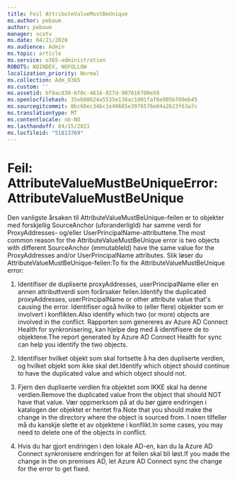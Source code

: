 ```yaml
---
title: Feil AttributeValueMustBeUnique
ms.author: pebaum
author: pebaum
manager: scotv
ms.date: 04/21/2020
ms.audience: Admin
ms.topic: article
ms.service: o365-administration
ROBOTS: NOINDEX, NOFOLLOW
localization_priority: Normal
ms.collection: Adm_O365
ms.custom: ''
ms.assetid: bf8ac830-6f0c-4616-827d-987616700e59
ms.openlocfilehash: 35eb88624a5535e136ac1d01faf8e905bf00eb45
ms.sourcegitcommit: 8bc60ec34bc1e40685e3976576e04a2623f63a7c
ms.translationtype: MT
ms.contentlocale: nb-NO
ms.lasthandoff: 04/15/2021
ms.locfileid: "51813769"
---
```

# <a name="error-attributevaluemustbeunique"></a><span data-ttu-id="e9df8-102">Feil: AttributeValueMustBeUnique</span><span class="sxs-lookup"><span data-stu-id="e9df8-102">Error: AttributeValueMustBeUnique</span></span>

<span data-ttu-id="e9df8-103">Den vanligste årsaken til AttributeValueMustBeUnique-feilen er to objekter med forskjellig SourceAnchor (uforanderligId) har samme verdi for ProxyAddresses- og/eller UserPrincipalName-attributtene.</span><span class="sxs-lookup"><span data-stu-id="e9df8-103">The most common reason for the AttributeValueMustBeUnique error is two objects with different SourceAnchor (immutableId) have the same value for the ProxyAddresses and/or UserPrincipalName attributes.</span></span> <span data-ttu-id="e9df8-104">Slik løser du AttributeValueMustBeUnique-feilen:</span><span class="sxs-lookup"><span data-stu-id="e9df8-104">To fix the AttributeValueMustBeUnique error:</span></span>
  
1. <span data-ttu-id="e9df8-105">Identifiser de dupliserte proxyAddresses, userPrincipalName eller en annen attributtverdi som forårsaker feilen.</span><span class="sxs-lookup"><span data-stu-id="e9df8-105">Identify the duplicated proxyAddresses, userPrincipalName or other attribute value that's causing the error.</span></span> <span data-ttu-id="e9df8-106">Identifiser også hvilke to (eller flere) objekter som er involvert i konflikten.</span><span class="sxs-lookup"><span data-stu-id="e9df8-106">Also identify which two (or more) objects are involved in the conflict.</span></span> <span data-ttu-id="e9df8-107">Rapporten som genereres av Azure AD Connect Health for synkronisering, kan hjelpe deg med å identifisere de to objektene.</span><span class="sxs-lookup"><span data-stu-id="e9df8-107">The report generated by Azure AD Connect Health for sync can help you identify the two objects.</span></span>
    
2. <span data-ttu-id="e9df8-108">Identifiser hvilket objekt som skal fortsette å ha den dupliserte verdien, og hvilket objekt som ikke skal det.</span><span class="sxs-lookup"><span data-stu-id="e9df8-108">Identify which object should continue to have the duplicated value and which object should not.</span></span>
    
3. <span data-ttu-id="e9df8-109">Fjern den dupliserte verdien fra objektet som IKKE skal ha denne verdien.</span><span class="sxs-lookup"><span data-stu-id="e9df8-109">Remove the duplicated value from the object that should NOT have that value.</span></span> <span data-ttu-id="e9df8-110">Vær oppmerksom på at du bør gjøre endringen i katalogen der objektet er hentet fra.</span><span class="sxs-lookup"><span data-stu-id="e9df8-110">Note that you should make the change in the directory where the object is sourced from.</span></span> <span data-ttu-id="e9df8-111">I noen tilfeller må du kanskje slette et av objektene i konflikt.</span><span class="sxs-lookup"><span data-stu-id="e9df8-111">In some cases, you may need to delete one of the objects in conflict.</span></span>
    
4. <span data-ttu-id="e9df8-112">Hvis du har gjort endringen i den lokale AD-en, kan du la Azure AD Connect synkronisere endringen for at feilen skal bli løst.</span><span class="sxs-lookup"><span data-stu-id="e9df8-112">If you made the change in the on premises AD, let Azure AD Connect sync the change for the error to get fixed.</span></span>
    

